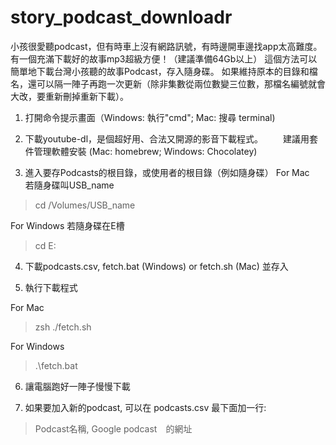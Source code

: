 # story_podcast_downloadr
小孩很愛聽podcast，但有時車上沒有網路訊號，有時邊開車邊找app太高難度。有一個充滿下載好的故事mp3超級方便！（建議準備64Gb以上）
這個方法可以簡單地下載台灣小孩聽的故事Podcast，存入隨身碟。
如果維持原本的目錄和檔名，還可以隔一陣子再跑一次更新（除非集數從兩位數變三位數，那檔名編號就會大改，要重新刪掉重新下載）。

1. 打開命令提示畫面（Windows: 執行"cmd"; Mac: 搜尋 terminal)

2. 下載youtube-dl，是個超好用、合法又開源的影音下載程式。
　　建議用套件管理軟體安裝 (Mac: homebrew; Windows: Chocolatey)

3. 進入要存Podcasts的根目錄，或使用者的根目錄（例如隨身碟）
For Mac　若隨身碟叫USB_name
> cd /Volumes/USB_name 

For Windows 若隨身碟在E槽
> cd E: 

4. 下載podcasts.csv, fetch.bat (Windows) or fetch.sh (Mac) 並存入

5. 執行下載程式

For Mac
> zsh ./fetch.sh

For Windows
> .\fetch.bat

6. 讓電腦跑好一陣子慢慢下載

7. 如果要加入新的podcast, 可以在 podcasts.csv 最下面加一行: 
> Podcast名稱, Google podcast　的網址
